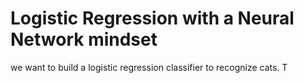 # Logistic Regression with a Neural Network mindset

we want to  build a logistic regression classifier to recognize cats. T
